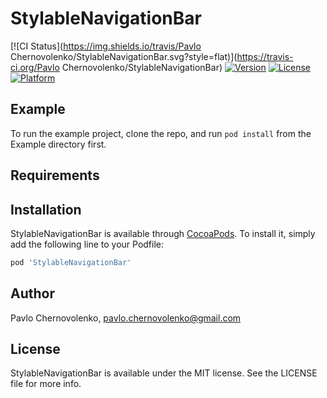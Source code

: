 # StylableNavigationBar

[![CI Status](https://img.shields.io/travis/Pavlo Chernovolenko/StylableNavigationBar.svg?style=flat)](https://travis-ci.org/Pavlo Chernovolenko/StylableNavigationBar)
[![Version](https://img.shields.io/cocoapods/v/StylableNavigationBar.svg?style=flat)](https://cocoapods.org/pods/StylableNavigationBar)
[![License](https://img.shields.io/cocoapods/l/StylableNavigationBar.svg?style=flat)](https://cocoapods.org/pods/StylableNavigationBar)
[![Platform](https://img.shields.io/cocoapods/p/StylableNavigationBar.svg?style=flat)](https://cocoapods.org/pods/StylableNavigationBar)

## Example

To run the example project, clone the repo, and run `pod install` from the Example directory first.

## Requirements

## Installation

StylableNavigationBar is available through [CocoaPods](https://cocoapods.org). To install
it, simply add the following line to your Podfile:

```ruby
pod 'StylableNavigationBar'
```

## Author

Pavlo Chernovolenko, pavlo.chernovolenko@gmail.com

## License

StylableNavigationBar is available under the MIT license. See the LICENSE file for more info.
